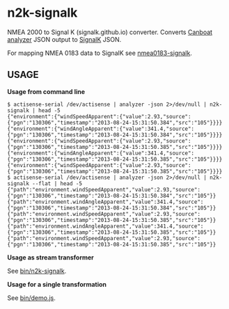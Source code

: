 n2k-signalk
================

NMEA 2000 to Signal K (signalk.github.io) converter. Converts [Canboat analyzer](https://github.com/canboat/canboat/wiki/analyzer) JSON output to [SignalK](http://signalk.github.io/) JSON.

For mapping NMEA 0183 data to SignalK see [nmea0183-signalk](https://github.com/SignalK/nmea0183-signalk).


USAGE
-------------

**Usage from command line**


```
$ actisense-serial /dev/actisense | analyzer -json 2>/dev/null | n2k-signalk | head -5
{"environment":{"windSpeedApparent":{"value":2.93,"source":{"pgn":"130306","timestamp":"2013-08-24-15:31:50.384","src":"105"}}}}
{"environment":{"windAngleApparent":{"value":341.4,"source":{"pgn":"130306","timestamp":"2013-08-24-15:31:50.384","src":"105"}}}}
{"environment":{"windSpeedApparent":{"value":2.93,"source":{"pgn":"130306","timestamp":"2013-08-24-15:31:50.385","src":"105"}}}}
{"environment":{"windAngleApparent":{"value":341.4,"source":{"pgn":"130306","timestamp":"2013-08-24-15:31:50.385","src":"105"}}}}
{"environment":{"windSpeedApparent":{"value":2.93,"source":{"pgn":"130306","timestamp":"2013-08-24-15:31:50.385","src":"105"}}}}
$ actisense-serial /dev/actisense | analyzer -json 2>/dev/null | n2k-signalk --flat | head -5
{"path":"environment.windSpeedApparent","value":2.93,"source":{"pgn":"130306","timestamp":"2013-08-24-15:31:50.384","src":"105"}}
{"path":"environment.windAngleApparent","value":341.4,"source":{"pgn":"130306","timestamp":"2013-08-24-15:31:50.384","src":"105"}}
{"path":"environment.windSpeedApparent","value":2.93,"source":{"pgn":"130306","timestamp":"2013-08-24-15:31:50.385","src":"105"}}
{"path":"environment.windAngleApparent","value":341.4,"source":{"pgn":"130306","timestamp":"2013-08-24-15:31:50.385","src":"105"}}
{"path":"environment.windSpeedApparent","value":2.93,"source":{"pgn":"130306","timestamp":"2013-08-24-15:31:50.385","src":"105"}}
```



**Usage as stream transformer**

See [bin/n2k-signalk](https://github.com/SignalK/n2k-signalk/blob/master/bin/n2k-signalk).

**Usage for a single transformation**

See [bin/demo.js](https://github.com/SignalK/n2k-signalk/blob/master/bin/demo.js).

